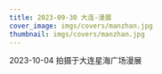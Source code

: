 ```yaml
---
title: 2023-09-30 大连-漫展
cover_image: imgs/covers/manzhan.jpg
thumbnail: imgs/covers/manzhan.jpg
---
```

2023-10-04 拍摄于大连星海广场漫展
